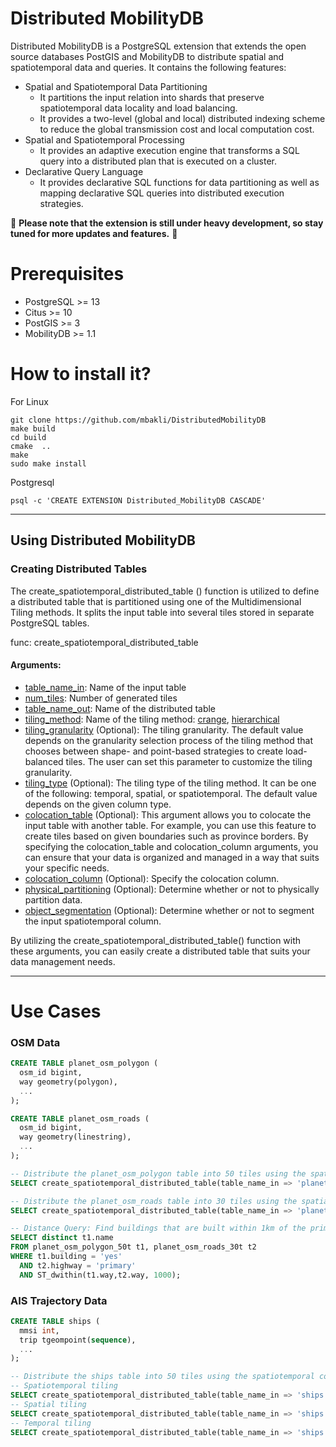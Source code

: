 # Distributed MobilityDB
Distributed MobilityDB is a PostgreSQL extension that extends the open source databases PostGIS and MobilityDB to distribute spatial and spatiotemporal data and queries. It contains the following features:
* Spatial and Spatiotemporal Data Partitioning
  * It partitions the input relation into shards that preserve spatiotemporal data locality and load balancing.
  * It provides a two-level (global and local) distributed indexing scheme to reduce the global transmission cost and local computation cost.
* Spatial and Spatiotemporal Processing
  * It provides an adaptive execution engine that transforms a SQL query into a distributed plan that is executed on a cluster.
* Declarative Query Language
  * It provides declarative SQL functions for data partitioning as well as mapping declarative SQL queries into distributed execution strategies.

🚧 **Please note that the extension is still under heavy development, so stay tuned for more updates and features.** 🚧

# Prerequisites
- PostgreSQL >= 13
- Citus >= 10
- PostGIS >= 3
- MobilityDB >= 1.1

# How to install it?
For Linux

	git clone https://github.com/mbakli/DistributedMobilityDB
    make build
	cd build
	cmake  ..
	make
	sudo make install

Postgresql

	psql -c 'CREATE EXTENSION Distributed_MobilityDB CASCADE'

-----------------------------------------------------------------------------------------------------------------------
## Using Distributed MobilityDB

### Creating Distributed Tables

The create_spatiotemporal_distributed_table () function is utilized to define a distributed table that is partitioned using one of the Multidimensional Tiling methods. It splits the input table into several tiles stored in separate PostgreSQL tables.

func: create_spatiotemporal_distributed_table
#### Arguments:
- <ins>table_name_in</ins>: Name of the input table
- <ins>num_tiles</ins>: Number of generated tiles
- <ins>table_name_out</ins>: Name of the distributed table
- <ins>tiling_method</ins>: Name of the tiling method: <ins>crange</ins>, <ins>hierarchical</ins>
- <ins>tiling_granularity</ins> (Optional): The tiling granularity. The default value depends on the granularity selection process of the tiling method that chooses between shape- and point-based strategies to create load-balanced tiles. The user can set this parameter to customize the tiling granularity.
- <ins>tiling_type</ins> (Optional): The tiling type of the tiling method. It can be one of the following: temporal, spatial, or spatiotemporal. The default value depends on the given column type.
- <ins>colocation_table</ins> (Optional): This argument allows you to colocate the input table with another table.  For example, you can use this feature to create tiles based on given boundaries such as province borders. By specifying the colocation_table and colocation_column arguments, you can ensure that your data is organized and managed in a way that suits your specific needs.
- <ins>colocation_column</ins> (Optional): Specify the colocation column.
- <ins>physical_partitioning</ins> (Optional): Determine whether or not to physically partition data.
- <ins>object_segmentation</ins> (Optional): Determine whether or not to segment the input spatiotemporal column.

By utilizing the create_spatiotemporal_distributed_table() function with these arguments, you can easily create a distributed table that suits your data management needs. 

-----------------------------------------------------------------------------------------------------------------------
# Use Cases

### OSM Data
```sql
CREATE TABLE planet_osm_polygon (
  osm_id bigint,
  way geometry(polygon),
  ...
);

CREATE TABLE planet_osm_roads (
  osm_id bigint,
  way geometry(linestring),
  ...
);

-- Distribute the planet_osm_polygon table into 50 tiles using the spatial column: geometry(polygon)
SELECT create_spatiotemporal_distributed_table(table_name_in => 'planet_osm_polygon', num_tiles =>50, table_name_out=>'planet_osm_polygon_50t', tiling_method => 'crange');

-- Distribute the planet_osm_roads table into 30 tiles using the spatial column: geometry(polygon)
SELECT create_spatiotemporal_distributed_table(table_name_in => 'planet_osm_roads', num_tiles =>30, table_name_out=>'planet_osm_roads_30t', tiling_method => 'crange');

-- Distance Query: Find buildings that are built within 1km of the primary highways.
SELECT distinct t1.name
FROM planet_osm_polygon_50t t1, planet_osm_roads_30t t2
WHERE t1.building = 'yes'
  AND t2.highway = 'primary'
  AND ST_dwithin(t1.way,t2.way, 1000);
```
### AIS Trajectory Data

```sql
CREATE TABLE ships (
  mmsi int,
  trip tgeompoint(sequence),
  ...
);

-- Distribute the ships table into 50 tiles using the spatiotemporal column: tgeompoint(sequence)
-- Spatiotemporal tiling
SELECT create_spatiotemporal_distributed_table(table_name_in => 'ships', num_tiles =>50, table_name_out=>'ships_50t', partitioning_method => 'crange', tiling_type =>'spatiotemporal');
-- Spatial tiling
SELECT create_spatiotemporal_distributed_table(table_name_in => 'ships', num_tiles =>50, table_name_out=>'ships_50t', partitioning_method => 'crange', tiling_type =>'spatial');
-- Temporal tiling
SELECT create_spatiotemporal_distributed_table(table_name_in => 'ships', num_tiles =>50, table_name_out=>'ships_50t', partitioning_method => 'crange', tiling_type =>'temporal');
```